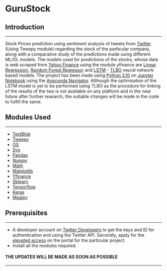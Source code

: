 # **GuruStock**

## Introduction
----------------
Stock Prices prediction using sentiment analysis of tweets from [Twitter](https://twitter.com/home) (Using Tweepy module) regarding the stock of the particular company, along with a comparative study of the predictions made using different ML/DL models.
The models used for predictions of the stocks, whose data is web scraped from [Yahoo Finance](https://finance.yahoo.com/) using the module yfinance are [Linear Regression](https://scikit-learn.org/stable/modules/generated/sklearn.linear_model.LinearRegression.html), [Random Forest Regressor](https://scikit-learn.org/stable/modules/generated/sklearn.ensemble.RandomForestRegressor.html?highlight=random%20forest%20regressor#sklearn.ensemble.RandomForestRegressor) and [LSTM](https://www.tutorialspoint.com/time_series/time_series_lstm_model.htm#:~:text=It%20is%20special%20kind%20of,layers%20interacting%20with%20each%20other.) - [TLBO](https://medium.com/analytics-vidhya/what-is-teaching-learning-based-optimization-tlbo-algorithm-b368098339e8) neural network based models.
The project has been made using [Python 3.10](https://www.python.org/downloads/release/python-390/) on [Jupyter Notebook](https://jupyter.org/) using the [Anaconda Navigator](https://docs.anaconda.com/anaconda/navigator/). Although the optimisation of the LSTM model is yet to be performed using TLBO as the procedure for linking of the results of the two is not available on any platform and in the near future after further research, the suitable changes will be made in the code to fulfill the same.


## Modules Used
---------------
* [TextBlob](https://textblob.readthedocs.io/en/dev/)
* [Tweepy](https://docs.tweepy.org/en/stable/)
* [OS](https://docs.python.org/3/library/os.html)
* [Sys](https://docs.python.org/3/library/sys.html?highlight=sys#module-sys)
* [Pandas](https://pandas.pydata.org/docs/getting_started/overview.html)
* [Numpy](https://numpy.org/doc/stable/user/whatisnumpy.html)
* [Math](https://docs.python.org/3/library/math.html)
* [Matplotlib](https://matplotlib.org/)
* [Yfinance](https://pypi.org/project/yfinance/)
* [Sklearn](https://scikit-learn.org/stable/)
* [Tensorflow](https://www.tensorflow.org/learn)
* [Keras](https://keras.io/)
* [Mealpy](https://pypi.org/project/mealpy/)

## Prerequisites
----------------
* A developer account on [Twitter Developers](https://developer.twitter.com/en/portal/dashboard) to get the keys and ID for authentication and using the Twitter API. Secondly, apply for the [elevated access](https://developer.twitter.com/en/portal/products/elevated) on the portal for the particular project.
* Install all the modules required.

#### THE UPDATES WILL BE MADE AS SOON AS POSSIBLE
----------------

